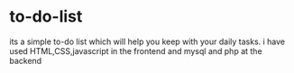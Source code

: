 # to-do-list
its a simple to-do list which will help you keep with your daily tasks.
i have used HTML,CSS,javascript in the frontend
and mysql and php at the backend
